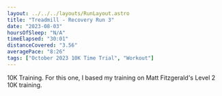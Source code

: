 ```yaml
---
layout: ../../../layouts/RunLayout.astro
title: "Treadmill - Recovery Run 3"
date: "2023-08-03"
hoursOfSleep: "N/A"
timeElapsed: "30:01"
distanceCovered: "3.56"
averagePace: "8:26"
tags: ["October 2023 10K Time Trial", "Workout"]
---
```


10K Training. For this one, I based my training on Matt Fitzgerald's Level 2 10K training.
